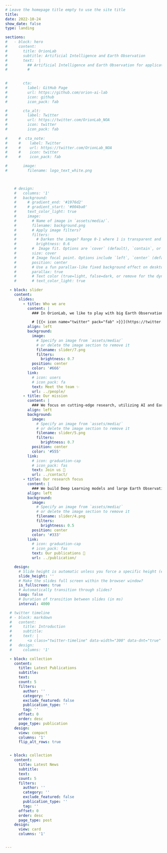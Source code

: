```yaml
---
# Leave the homepage title empty to use the site title
title:
date: 2022-10-24
show_date: false
type: landing

sections:
#   - block: hero
#     content:
#       title: OrionLab 
#       subtitle: Artificial Intelligence and Earth Observation 
#       text:  | 
#         ## Artificial Intelligence and Earth Observation for applications that matter
#         # 
        

#       cta:
#         label: GitHub Page
#         url: https://github.com/orion-ai-lab
#         icon: github
#         icon_pack: fab       

#       cta_alt:
#         label: Twitter
#         url: https://twitter.com/OrionLab_NOA
#         icon: twitter
#         icon_pack: fab  
      
#     #  cta_note:
#     #    label: Twitter
#     #    url: https://twitter.com/OrionLab_NOA
#     #    icon: twitter
#     #    icon_pack: fab  

#       image: 
#         filename: logo_text_white.png

      

    # design: 
    #   columns: '1'
    #   background:
    #     # gradient_end: '#1976d2'
    #     # gradient_start: '#004ba0'
    #     text_color_light: true
    #     image:
    #       # Name of image in `assets/media/`.
    #       filename: background.png
    #       # Apply image filters?
    #       filters:
    #         # Darken the image? Range 0-1 where 1 is transparent and 0 is opaque.
    #         brightness: 0.6
    #       #  Image fit. Options are `cover` (default), `contain`, or `actual` size.
    #       size: cover
    #       # Image focal point. Options include `left`, `center` (default), or `right`.
    #       position: center
    #       # Use a fun parallax-like fixed background effect on desktop? true/false
    #       parallax: true
    #       # Text color (true=light, false=dark, or remove for the dynamic theme color).
    #       # text_color_light: true

  - block: slider
    content:
      slides:
        - title: Who we are
          content: |         
            ### In OrionLab, we like to play with big Earth Observation data and use Artificial Intelligence research to have a positive impact on the society and the environment. 

            # [{{< icon name="twitter" pack="fab" >}}](https://twitter.com/orionlab_noa) [{{< icon name="github" pack="fab" >}}](https://github.com/orion-ai-lab)
          align: left
          background:
            image:
              # Specify an image from `assets/media/`
              # or delete the image section to remove it
              filename: slider/7.png
              filters:
                brightness: 0.7
            position: center
            color: '#666'
          link:
            # icon: users
            # icon_pack: fa
            text: Meet the team ✨
            url: ../people/               
        - title: Our mission
          content: |
            ### We focus on cutting-edge research, utilizing AI and Earth Observation to model the Earth and promote resilient societies.
          align: left
          background:
            image:
              # Specify an image from `assets/media/`
              # or delete the image section to remove it
              filename: slider/5.png
              filters:
                brightness: 0.7
            position: center
            color: '#555'
          link:
            # icon: graduation-cap
            # icon_pack: fas
            text: Join us 🚀 
            url: ../contact/            
        - title: Our research focus 
          content: | 
            ### We build Deep Learning models and large Earth Observation datasets to understand the Earth System.
          align: left
          background:
            image:
              # Specify an image from `assets/media/`
              # or delete the image section to remove it
              filename: slider/4.png
              filters:
                brightness: 0.5
            position: center
            color: '#333'
          link:
            # icon: graduation-cap
            # icon_pack: fas
            text: Our publications 📜
            url: ../publication/    

    design:
      # Slide height is automatic unless you force a specific height (e.g. '400px')
      slide_height: ''
      # Make the slides full screen within the browser window?
      is_fullscreen: true
      # Automatically transition through slides?
      loop: false
      # Duration of transition between slides (in ms)
      interval: 4000

  # twitter timeline
  # - block: markdown
  #   content:
  #     title: Introduction
  #     subtitle: 
  #     text: |
  #       <a class="twitter-timeline" data-width="300" data-dnt="true" href="https://twitter.com/OrionLab_NOA?ref_src=twsrc%5Etfw">Tweets by OrionLab_NOA</a> <script async src="https://platform.twitter.com/widgets.js" charset="utf-8"></script> 
  #   design:
  #     columns: '1' 

  - block: collection
    content:
      title: Latest Publications
      subtitle:
      text:
      count: 5
      filters:
        author: ''
        category: ''
        exclude_featured: false
        publication_type: ''
        tag: ''
      offset: 0
      order: desc
      page_type: publication
    design:
      view: compact
      columns: '1' 
      flip_alt_rows: true


  - block: collection
    content:
      title: Latest News
      subtitle:
      text:
      count: 5
      filters:
        author: ''
        category: ''
        exclude_featured: false
        publication_type: ''
        tag: ''
      offset: 0
      order: desc
      page_type: post
    design:
      view: card
      columns: '1'


---
```


